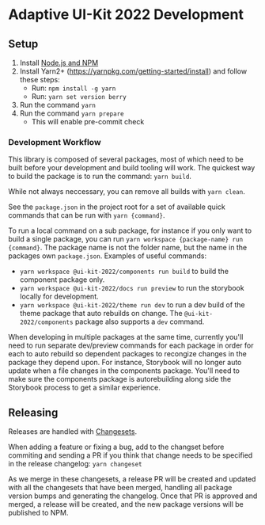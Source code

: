 # Adaptive UI-Kit 2022 Development

## Setup

1. Install [Node.js and NPM](https://nodejs.org/en/download/)
2. Install Yarn2+ (https://yarnpkg.com/getting-started/install) and follow these steps:
   - Run: `npm install -g yarn`
   - Run: `yarn set version berry`
3. Run the command `yarn`
4. Run the command `yarn prepare`
   - This will enable pre-commit check

### Development Workflow

This library is composed of several packages, most of which need to be built before your development and build tooling will work. The quickest way to build the package is to run the command: `yarn build`.

While not always neccessary, you can remove all builds with `yarn clean`.

See the `package.json` in the project root for a set of available quick commands that can be run with `yarn {command}`.

To run a local command on a sub package, for instance if you only want to build a single package, you can run `yarn workspace {package-name} run {command}`. The package name is not the folder name, but the name in the packages own `package.json`. Examples of useful commands:

- `yarn workspace @ui-kit-2022/components run build` to build the component package only.
- `yarn workspace @ui-kit-2022/docs run preview` to run the storybook locally for development.
- `yarn workspace @ui-kit-2022/theme run dev` to run a dev build of the theme package that auto rebuilds on change. The `@ui-kit-2022/components` package also supports a `dev` command.

When developing in multiple packages at the same time, currently you'll need to run separate dev/preview commands for each package in order for each to auto rebuild so dependent packages to recongize changes in the package they depend upon.
For instance, Storybook will no longer auto update when a file changes in the components package. You'll need to make sure the components package is autorebuilding along side the Storybook process to get a similar experience.

## Releasing

Releases are handled with [Changesets](https://github.com/changesets/changesets/).

When adding a feature or fixing a bug, add to the changset before commiting and sending a PR if you think that change needs to be specified in the release changelog: `yarn changeset`

As we merge in these changesets, a release PR will be created and updated with all the changesets that have been merged, handling all package version bumps and generating the changelog. Once that PR is approved and merged, a release will be created, and the new package versions will be published to NPM.
